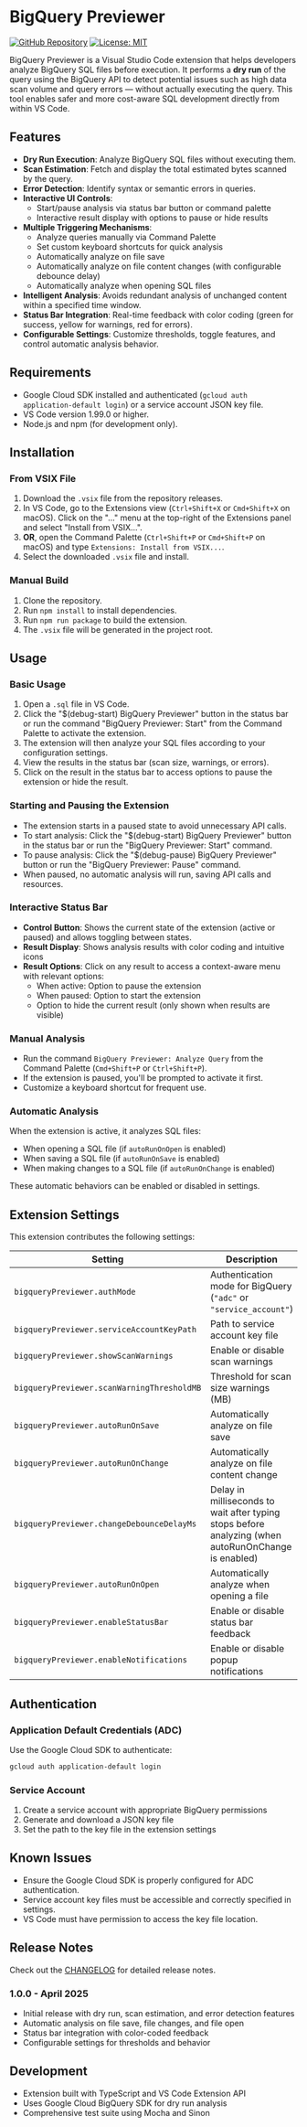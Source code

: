 # BigQuery Previewer

[![GitHub Repository](https://img.shields.io/badge/GitHub-Repository-blue?logo=github)](https://github.com/ashababnoor/bigquery-previewer)
[![License: MIT](https://img.shields.io/badge/License-MIT-yellow.svg)](https://opensource.org/licenses/MIT)

BigQuery Previewer is a Visual Studio Code extension that helps developers analyze BigQuery SQL files before execution. It performs a **dry run** of the query using the BigQuery API to detect potential issues such as high data scan volume and query errors — without actually executing the query. This tool enables safer and more cost-aware SQL development directly from within VS Code.

## Features

- **Dry Run Execution**: Analyze BigQuery SQL files without executing them.
- **Scan Estimation**: Fetch and display the total estimated bytes scanned by the query.
- **Error Detection**: Identify syntax or semantic errors in queries.
- **Interactive UI Controls**:
  - Start/pause analysis via status bar button or command palette
  - Interactive result display with options to pause or hide results
- **Multiple Triggering Mechanisms**:
  - Analyze queries manually via Command Palette
  - Set custom keyboard shortcuts for quick analysis
  - Automatically analyze on file save
  - Automatically analyze on file content changes (with configurable debounce delay)
  - Automatically analyze when opening SQL files
- **Intelligent Analysis**: Avoids redundant analysis of unchanged content within a specified time window.
- **Status Bar Integration**: Real-time feedback with color coding (green for success, yellow for warnings, red for errors).
- **Configurable Settings**: Customize thresholds, toggle features, and control automatic analysis behavior.

## Requirements

- Google Cloud SDK installed and authenticated (`gcloud auth application-default login`) or a service account JSON key file.
- VS Code version 1.99.0 or higher.
- Node.js and npm (for development only).

## Installation

### From VSIX File
1. Download the `.vsix` file from the repository releases.
2. In VS Code, go to the Extensions view (`Ctrl+Shift+X` or `Cmd+Shift+X` on macOS). Click on the "..." menu at the top-right of the Extensions panel and select "Install from VSIX...".
3. **OR**, open the Command Palette (`Ctrl+Shift+P` or `Cmd+Shift+P` on macOS) and type `Extensions: Install from VSIX...`.
4. Select the downloaded `.vsix` file and install.

### Manual Build
1. Clone the repository.
2. Run `npm install` to install dependencies.
3. Run `npm run package` to build the extension.
4. The `.vsix` file will be generated in the project root.

## Usage

### Basic Usage
1. Open a `.sql` file in VS Code.
2. Click the "$(debug-start) BigQuery Previewer" button in the status bar or run the command "BigQuery Previewer: Start" from the Command Palette to activate the extension.
3. The extension will then analyze your SQL files according to your configuration settings.
4. View the results in the status bar (scan size, warnings, or errors).
5. Click on the result in the status bar to access options to pause the extension or hide the result.

### Starting and Pausing the Extension
- The extension starts in a paused state to avoid unnecessary API calls.
- To start analysis: Click the "$(debug-start) BigQuery Previewer" button in the status bar or run the "BigQuery Previewer: Start" command.
- To pause analysis: Click the "$(debug-pause) BigQuery Previewer" button or run the "BigQuery Previewer: Pause" command.
- When paused, no automatic analysis will run, saving API calls and resources.

### Interactive Status Bar
- **Control Button**: Shows the current state of the extension (active or paused) and allows toggling between states.
- **Result Display**: Shows analysis results with color coding and intuitive icons
- **Result Options**: Click on any result to access a context-aware menu with relevant options:
  - When active: Option to pause the extension
  - When paused: Option to start the extension
  - Option to hide the current result (only shown when results are visible)

### Manual Analysis
- Run the command `BigQuery Previewer: Analyze Query` from the Command Palette (`Cmd+Shift+P` or `Ctrl+Shift+P`).
- If the extension is paused, you'll be prompted to activate it first.
- Customize a keyboard shortcut for frequent use.

### Automatic Analysis
When the extension is active, it analyzes SQL files:
- When opening a SQL file (if `autoRunOnOpen` is enabled)
- When saving a SQL file (if `autoRunOnSave` is enabled)
- When making changes to a SQL file (if `autoRunOnChange` is enabled)

These automatic behaviors can be enabled or disabled in settings.

## Extension Settings

This extension contributes the following settings:

| Setting | Description | Default |
|---------|-------------|---------|
| `bigqueryPreviewer.authMode` | Authentication mode for BigQuery (`"adc"` or `"service_account"`) | `"adc"` |
| `bigqueryPreviewer.serviceAccountKeyPath` | Path to service account key file | `""` |
| `bigqueryPreviewer.showScanWarnings` | Enable or disable scan warnings | `true` |
| `bigqueryPreviewer.scanWarningThresholdMB` | Threshold for scan size warnings (MB) | `100` |
| `bigqueryPreviewer.autoRunOnSave` | Automatically analyze on file save | `true` |
| `bigqueryPreviewer.autoRunOnChange` | Automatically analyze on file content change | `true` |
| `bigqueryPreviewer.changeDebounceDelayMs` | Delay in milliseconds to wait after typing stops before analyzing (when autoRunOnChange is enabled) | `1500` |
| `bigqueryPreviewer.autoRunOnOpen` | Automatically analyze when opening a file | `true` |
| `bigqueryPreviewer.enableStatusBar` | Enable or disable status bar feedback | `true` |
| `bigqueryPreviewer.enableNotifications` | Enable or disable popup notifications | `false` |

## Authentication

### Application Default Credentials (ADC)
Use the Google Cloud SDK to authenticate:
```bash
gcloud auth application-default login
```

### Service Account
1. Create a service account with appropriate BigQuery permissions
2. Generate and download a JSON key file
3. Set the path to the key file in the extension settings

## Known Issues

- Ensure the Google Cloud SDK is properly configured for ADC authentication.
- Service account key files must be accessible and correctly specified in settings.
- VS Code must have permission to access the key file location.

## Release Notes

Check out the [CHANGELOG](CHANGELOG.md) for detailed release notes.

### 1.0.0 - April 2025

- Initial release with dry run, scan estimation, and error detection features
- Automatic analysis on file save, file changes, and file open
- Status bar integration with color-coded feedback
- Configurable settings for thresholds and behavior

## Development

- Extension built with TypeScript and VS Code Extension API
- Uses Google Cloud BigQuery SDK for dry run analysis
- Comprehensive test suite using Mocha and Sinon
